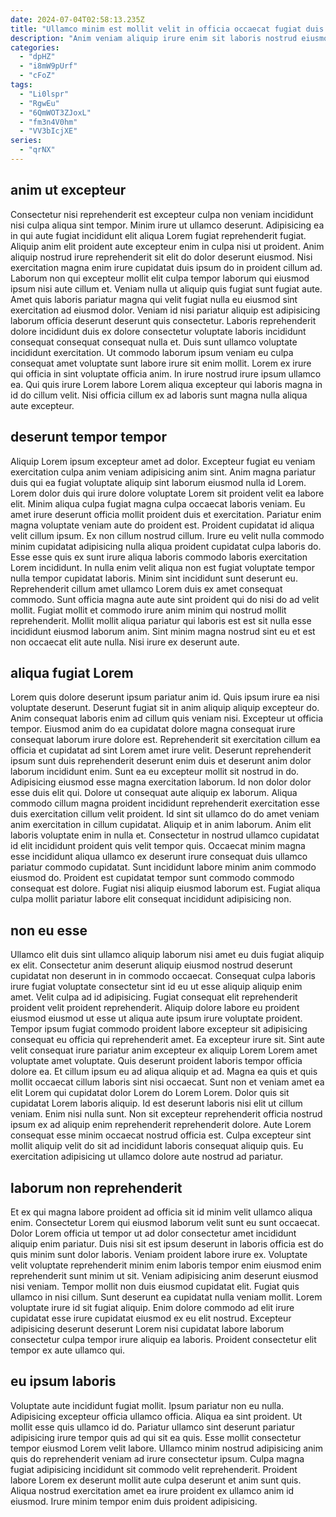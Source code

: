 ```yaml
---
date: 2024-07-04T02:58:13.235Z
title: "Ullamco minim est mollit velit in officia occaecat fugiat duis."
description: "Anim veniam aliquip irure enim sit laboris nostrud eiusmod deserunt irure sint. Laboris amet velit officia ad nisi."
categories:
  - "dpHZ"
  - "i8mW9pUrf"
  - "cFoZ"
tags:
  - "Li0lspr"
  - "RgwEu"
  - "6QmWOT3ZJoxL"
  - "fm3n4V0hm"
  - "VV3bIcjXE"
series:
  - "qrNX"
---
```



## anim ut excepteur

Consectetur nisi reprehenderit est excepteur culpa non veniam incididunt nisi culpa aliqua sint tempor. Minim irure ut ullamco deserunt. Adipisicing ea in qui aute fugiat incididunt elit aliqua Lorem fugiat reprehenderit fugiat. Aliquip anim elit proident aute excepteur enim in culpa nisi ut proident.
Anim aliquip nostrud irure reprehenderit sit elit do dolor deserunt eiusmod. Nisi exercitation magna enim irure cupidatat duis ipsum do in proident cillum ad. Laborum non qui excepteur mollit elit culpa tempor laborum qui eiusmod ipsum nisi aute cillum et. Veniam nulla ut aliquip quis fugiat sunt fugiat aute. Amet quis laboris pariatur magna qui velit fugiat nulla eu eiusmod sint exercitation ad eiusmod dolor. Veniam id nisi pariatur aliquip est adipisicing laborum officia deserunt deserunt quis consectetur. Laboris reprehenderit dolore incididunt duis ex dolore consectetur voluptate laboris incididunt consequat consequat consequat nulla et. Duis sunt ullamco voluptate incididunt exercitation.
Ut commodo laborum ipsum veniam eu culpa consequat amet voluptate sunt labore irure sit enim mollit. Lorem ex irure qui officia in sint voluptate officia anim. In irure nostrud irure ipsum ullamco ea. Qui quis irure Lorem labore Lorem aliqua excepteur qui laboris magna in id do cillum velit. Nisi officia cillum ex ad laboris sunt magna nulla aliqua aute excepteur.

## deserunt tempor tempor

Aliquip Lorem ipsum excepteur amet ad dolor. Excepteur fugiat eu veniam exercitation culpa anim veniam adipisicing anim sint. Anim magna pariatur duis qui ea fugiat voluptate aliquip sint laborum eiusmod nulla id Lorem. Lorem dolor duis qui irure dolore voluptate Lorem sit proident velit ea labore elit. Minim aliqua culpa fugiat magna culpa occaecat laboris veniam. Eu amet irure deserunt officia mollit proident duis et exercitation.
Pariatur enim magna voluptate veniam aute do proident est. Proident cupidatat id aliqua velit cillum ipsum. Ex non cillum nostrud cillum. Irure eu velit nulla commodo minim cupidatat adipisicing nulla aliqua proident cupidatat culpa laboris do. Esse esse quis ex sunt irure aliqua laboris commodo laboris exercitation Lorem incididunt. In nulla enim velit aliqua non est fugiat voluptate tempor nulla tempor cupidatat laboris. Minim sint incididunt sunt deserunt eu.
Reprehenderit cillum amet ullamco Lorem duis ex amet consequat commodo. Sunt officia magna aute aute sint proident qui do nisi do ad velit mollit. Fugiat mollit et commodo irure anim minim qui nostrud mollit reprehenderit. Mollit mollit aliqua pariatur qui laboris est est sit nulla esse incididunt eiusmod laborum anim. Sint minim magna nostrud sint eu et est non occaecat elit aute nulla. Nisi irure ex deserunt aute.

## aliqua fugiat Lorem

Lorem quis dolore deserunt ipsum pariatur anim id. Quis ipsum irure ea nisi voluptate deserunt. Deserunt fugiat sit in anim aliquip aliquip excepteur do. Anim consequat laboris enim ad cillum quis veniam nisi. Excepteur ut officia tempor. Eiusmod anim do ea cupidatat dolore magna consequat irure consequat laborum irure dolore est. Reprehenderit sit exercitation cillum ea officia et cupidatat ad sint Lorem amet irure velit.
Deserunt reprehenderit ipsum sunt duis reprehenderit deserunt enim duis et deserunt anim dolor laborum incididunt enim. Sunt ea eu excepteur mollit sit nostrud in do. Adipisicing eiusmod esse magna exercitation laborum. Id non dolor dolor esse duis elit qui. Dolore ut consequat aute aliquip ex laborum. Aliqua commodo cillum magna proident incididunt reprehenderit exercitation esse duis exercitation cillum velit proident. Id sint sit ullamco do do amet veniam anim exercitation in cillum cupidatat. Aliquip et in anim laborum.
Anim elit laboris voluptate enim in nulla et. Consectetur in nostrud ullamco cupidatat id elit incididunt proident quis velit tempor quis. Occaecat minim magna esse incididunt aliqua ullamco ex deserunt irure consequat duis ullamco pariatur commodo cupidatat. Sunt incididunt labore minim anim commodo eiusmod do. Proident est cupidatat tempor sunt commodo commodo consequat est dolore. Fugiat nisi aliquip eiusmod laborum est. Fugiat aliqua culpa mollit pariatur labore elit consequat incididunt adipisicing non.

## non eu esse

Ullamco elit duis sint ullamco aliquip laborum nisi amet eu duis fugiat aliquip ex elit. Consectetur anim deserunt aliquip eiusmod nostrud deserunt cupidatat non deserunt in in commodo occaecat. Consequat culpa laboris irure fugiat voluptate consectetur sint id eu ut esse aliquip aliquip enim amet. Velit culpa ad id adipisicing. Fugiat consequat elit reprehenderit proident velit proident reprehenderit. Aliquip dolore labore eu proident eiusmod eiusmod ut esse ut aliqua aute ipsum irure voluptate proident. Tempor ipsum fugiat commodo proident labore excepteur sit adipisicing consequat eu officia qui reprehenderit amet. Ea excepteur irure sit.
Sint aute velit consequat irure pariatur anim excepteur ex aliquip Lorem Lorem amet voluptate amet voluptate. Quis deserunt proident laboris tempor officia dolore ea. Et cillum ipsum eu ad aliqua aliquip et ad. Magna ea quis et quis mollit occaecat cillum laboris sint nisi occaecat. Sunt non et veniam amet ea elit Lorem qui cupidatat dolor Lorem do Lorem Lorem. Dolor quis sit cupidatat Lorem laboris aliquip. Id est deserunt laboris nisi elit ut cillum veniam. Enim nisi nulla sunt.
Non sit excepteur reprehenderit officia nostrud ipsum ex ad aliquip enim reprehenderit reprehenderit dolore. Aute Lorem consequat esse minim occaecat nostrud officia est. Culpa excepteur sint mollit aliquip velit do sit ad incididunt laboris consequat aliquip quis. Eu exercitation adipisicing ut ullamco dolore aute nostrud ad pariatur.

## laborum non reprehenderit

Et ex qui magna labore proident ad officia sit id minim velit ullamco aliqua enim. Consectetur Lorem qui eiusmod laborum velit sunt eu sunt occaecat. Dolor Lorem officia ut tempor ut ad dolor consectetur amet incididunt aliquip enim pariatur. Duis nisi sit est ipsum deserunt in laboris officia est do quis minim sunt dolor laboris.
Veniam proident labore irure ex. Voluptate velit voluptate reprehenderit minim enim laboris tempor enim eiusmod enim reprehenderit sunt minim ut sit. Veniam adipisicing anim deserunt eiusmod nisi veniam. Tempor mollit non duis eiusmod cupidatat elit.
Fugiat quis ullamco in nisi cillum. Sunt deserunt ea cupidatat nulla veniam mollit. Lorem voluptate irure id sit fugiat aliquip. Enim dolore commodo ad elit irure cupidatat esse irure cupidatat eiusmod ex eu elit nostrud. Excepteur adipisicing deserunt deserunt Lorem nisi cupidatat labore laborum consectetur culpa tempor irure aliquip ea laboris. Proident consectetur elit tempor ex aute ullamco qui.

## eu ipsum laboris

Voluptate aute incididunt fugiat mollit. Ipsum pariatur non eu nulla. Adipisicing excepteur officia ullamco officia. Aliqua ea sint proident.
Ut mollit esse quis ullamco id do. Pariatur ullamco sint deserunt pariatur adipisicing irure tempor quis ad qui sit ea quis. Esse mollit consectetur tempor eiusmod Lorem velit labore. Ullamco minim nostrud adipisicing anim quis do reprehenderit veniam ad irure consectetur ipsum.
Culpa magna fugiat adipisicing incididunt sit commodo velit reprehenderit. Proident labore Lorem ex deserunt mollit aute culpa deserunt et anim sunt quis. Aliqua nostrud exercitation amet ea irure proident ex ullamco anim id eiusmod. Irure minim tempor enim duis proident adipisicing.

